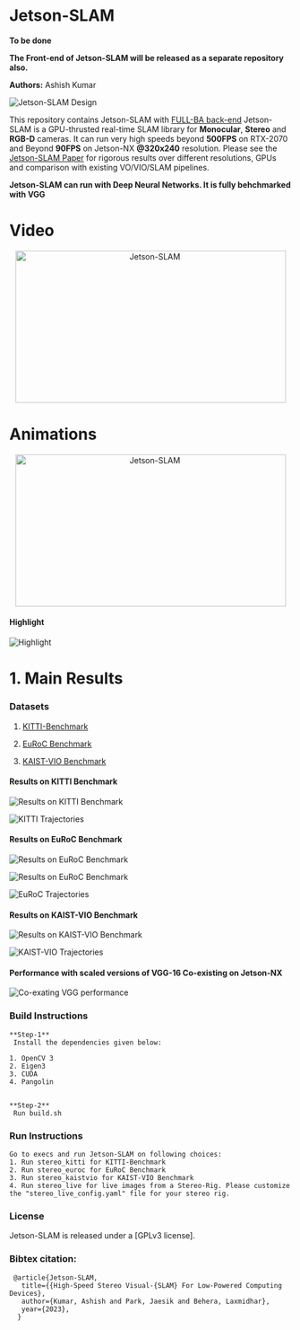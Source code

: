 # Jetson-SLAM
**To be done**

**The Front-end of Jetson-SLAM will be released as a separate repository also.**

**Authors:** Ashish Kumar

![Jetson-SLAM Design](/assets/img/jetson-slam.png "Jetson-SLAM")

This repository contains Jetson-SLAM with [FULL-BA back-end](https://128.84.21.199/pdf/1610.06475.pdf)
Jetson-SLAM is a GPU-thrusted real-time SLAM library for **Monocular**, **Stereo** and **RGB-D** cameras. It can run very high speeds beyond **500FPS** on RTX-2070 and Beyond **90FPS** on Jetson-NX **@320x240** resolution. Please see the [Jetson-SLAM Paper](https://drive.google.com/file/d/1KagYH0YVSDOeBwv4oHyKrmndOF7Sc_TV/view?usp=drive_link) for rigorous results over different resolutions, GPUs and comparison with existing VO/VIO/SLAM pipelines.

**Jetson-SLAM can run with Deep Neural Networks. It is fully behchmarked with VGG**

# Video
<p align="center">
<a href="https://drive.google.com/file/d/16FN0FKy76R6MBdu44WzHyH3KstruOeJT/view?usp=drive_link" target="_blank" ><img align="center" src="/assets/img/video_thumbnail.png" 
alt="Jetson-SLAM" width="483" height="271" border="0" /></a>
</p>

# Animations
<div>
<p align="center">
<img align="center" src="/assets/gif/kaistvio_circle.gif" 
alt="Jetson-SLAM" width="483" height="271" border="0" />
</p>


#### Highlight
![Highlight](/assets/img/fig1.png)

# 1. Main Results

### Datasets 
1. [KITTI-Benchmark](https://github.com/zinuok/VINS-MONO)

2. [EuRoC Benchmark](https://projects.asl.ethz.ch/datasets/doku.php?id=kmavvisualinertialdatasets)

3. [KAIST-VIO Benchmark](https://github.com/url-kaist/kaistviodataset)


#### Results on KITTI Benchmark
![Results on KITTI Benchmark](/assets/img/kitti_plot.png)

![KITTI Trajectories](/assets/img/kitti_traj.png)


#### Results on EuRoC Benchmark
![Results on EuRoC Benchmark](/assets/img/euroc_plot.png)

![Results on EuRoC Benchmark](/assets/img/euroc_table.png)

![EuRoC Trajectories](/assets/img/euroc_traj.png)


#### Results on KAIST-VIO Benchmark
![Results on KAIST-VIO Benchmark](/assets/img/kaistvio_table.png)

![KAIST-VIO Trajectories](/assets/img/kaistvio_traj.png)

#### Performance with scaled versions of VGG-16 Co-existing on Jetson-NX
![Co-exating VGG performance](/assets/img/vgg.png)


### Build Instructions

	**Step-1**
	 Install the dependencies given below:

	1. OpenCV 3
	2. Eigen3
	3. CUDA
	4. Pangolin


	**Step-2**
	 Run build.sh

### Run Instructions

	Go to execs and run Jetson-SLAM on following choices:
	1. Run stereo_kitti for KITTI-Benchmark
	2. Run stereo_euroc for EuRoC Benchmark
	3. Run stereo_kaistvio for KAIST-VIO Benchmark
	4. Run stereo_live for live images from a Stereo-Rig. Please customize the "stereo_live_config.yaml" file for your stereo rig.
	


### License

Jetson-SLAM is released under a [GPLv3 license].

### Bibtex citation:

     @article{Jetson-SLAM,
       title={{High-Speed Stereo Visual-{SLAM} For Low-Powered Computing Devices},
       author={Kumar, Ashish and Park, Jaesik and Behera, Laxmidhar},
       year={2023},
      }

